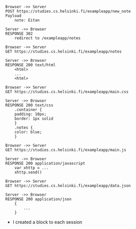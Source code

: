 ```uml-sequence-diagram
Browser ->> Server
POST https://studies.cs.helsinki.fi/exampleapp/new_note
Payload
    note: Eitan

Server ->> Browser
RESPONSE 302
    redirect to /exampleapp/notes
```
```uml-sequence-diagram
Browser ->> Server
GET https://studies.cs.helsinki.fi/exampleapp/notes

Server ->> Browser
RESPONSE 200 text/html
    <html>
    ...
    <html>
```
```uml-sequence-diagram
Browser ->> Server
GET https://studies.cs.helsinki.fi/exampleapp/main.css

Server ->> Browser
RESPONSE 200 text/css
    .container {
    padding: 10px;
    border: 1px solid
    }
    .notes {
    color: blue;
    }
```
```uml-sequence-diagram
Browser ->> Server
GET https://studies.cs.helsinki.fi/exampleapp/main.js

Server ->> Browser
RESPONSE 200 application/javascript
    var xhttp = ...
    xhttp.send()
```
```uml-sequence-diagram
Browser ->> Server
GET https://studies.cs.helsinki.fi/exampleapp/data.json

Server ->> Browser
RESPONSE 200 application/json
    {
        ...
    }
```
* I created a block to each session